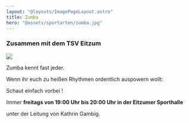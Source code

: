 ```yaml
---
layout: "@layouts/ImagePageLayout.astro"
title: Zumba
hero: "@assets/sportarten/zumba.jpg"
---
```


### Zusammen mit dem TSV Eitzum

![](@assets/sportarten/zumba.jpg)

Zumba kennt fast jeder.

Wenn ihr euch zu heißen Rhythmen ordentlich auspowern wollt:

Schaut einfach vorbei !

Immer **freitags von 19:00 Uhr bis 20:00 Uhr in der Eitzumer Sporthalle**

unter der Leitung von Kathrin Gambig.
